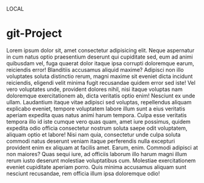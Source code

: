 LOCAL
# git-Project
Lorem ipsum dolor sit, amet consectetur adipisicing elit. Neque aspernatur in cum natus optio praesentium deserunt qui cupiditate sed, eum ad animi quibusdam vel, fuga quaerat dolor itaque ipsa corrupti doloremque earum, reiciendis error! Blanditiis accusamus aliquid maxime? Adipisci non illo voluptates soluta distinctio rerum, magni maxime sit eveniet dicta incidunt reiciendis, eligendi velit minima fugit recusandae quidem error sed iste! Vel vero voluptates unde, provident dolores nihil, nisi itaque voluptas nam doloremque exercitationem ab, dicta veritatis optio enim! Nesciunt ex unde ullam. Laudantium itaque vitae adipisci sed voluptas, repellendus aliquam explicabo eveniet, tempore voluptatem labore illum sunt a eius veritatis aperiam expedita quas natus animi harum tempora. Culpa esse veritatis tempora illo id iste cumque vero quas quam, amet iure possimus, quidem expedita odio officia consectetur nostrum soluta saepe odit voluptatem, aliquam optio et labore! Nisi nam quia, consectetur unde culpa soluta commodi natus deserunt veniam itaque perferendis nulla excepturi provident enim ex aliquam at facilis amet. Earum, enim. Commodi adipisci at non maiores? Quas sequi iure, ad officiis laborum illo harum magni illum rerum iusto deserunt molestiae voluptatibus cum. Molestiae exercitationem eveniet cupiditate aperiam porro. Quis minima accusamus aliquam sunt nesciunt recusandae, rem officia illum ipsa doloremque odio!
